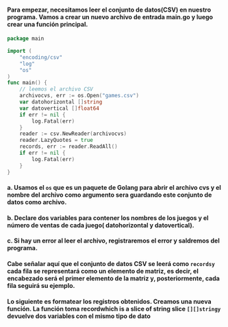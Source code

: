 #### Para empezar, necesitamos leer el conjunto de datos(CSV) en nuestro programa. Vamos a crear un nuevo archivo de entrada main.go y luego crear una función principal.

```GO
package main

import (
	"encoding/csv"
	"log"
	"os"
)
func main() {
	// leemos el archivo CSV
	archivocvs, err := os.Open("games.csv")
	var datohorizontal []string
	var datovertical []float64
	if err != nil {
		log.Fatal(err)
	}
	reader := csv.NewReader(archivocvs)
	reader.LazyQuotes = true
	records, err := reader.ReadAll()
	if err != nil {
		log.Fatal(err)
	}
}
 ```
#### a. Usamos el ```os``` que es un paquete de Golang para abrir el archivo cvs y el nombre del archivo como argumento sera guardando este conjunto de datos como archivo.
#### b. Declare dos variables para contener los nombres de los juegos y el número de ventas de cada juego( datohorizontal y datovertical).
#### c. Si hay un error al leer el archivo, registraremos el error y saldremos del programa.

#### Cabe señalar aquí que el conjunto de datos CSV se leerá como  ```recordsy ``` cada fila se representará como un elemento de matriz, es decir, el encabezado será el primer elemento de la matriz y, posteriormente, cada fila seguirá su ejemplo.

#### Lo siguiente es formatear los registros obtenidos. Creamos una nueva función. La función toma recordwhich is a slice of string slice  ```[][]stringy ``` devuelve dos variables con el mismo tipo de dato

